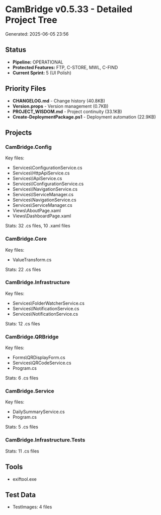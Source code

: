 ﻿# CamBridge v0.5.33 - Detailed Project Tree
Generated: 2025-06-05 23:56

## Status
- **Pipeline:** OPERATIONAL
- **Protected Features:** FTP, C-STORE, MWL, C-FIND
- **Current Sprint:** 5 (UI Polish)

## Priority Files
- **CHANGELOG.md** - Change history (40.8KB)
- **Version.props** - Version management (0.7KB)
- **PROJECT_WISDOM.md** - Project continuity (33.1KB)
- **Create-DeploymentPackage.ps1** - Deployment automation (22.9KB)

## Projects

### CamBridge.Config
Key files:
- Services\ConfigurationService.cs
- Services\HttpApiService.cs
- Services\IApiService.cs
- Services\IConfigurationService.cs
- Services\INavigationService.cs
- Services\IServiceManager.cs
- Services\NavigationService.cs
- Services\ServiceManager.cs
- Views\AboutPage.xaml
- Views\DashboardPage.xaml

Stats: 32 .cs files, 10 .xaml files

### CamBridge.Core
Key files:
- ValueTransform.cs

Stats: 22 .cs files

### CamBridge.Infrastructure
Key files:
- Services\FolderWatcherService.cs
- Services\INotificationService.cs
- Services\NotificationService.cs

Stats: 12 .cs files

### CamBridge.QRBridge
Key files:
- Forms\QRDisplayForm.cs
- Services\QRCodeService.cs
- Program.cs

Stats: 6 .cs files

### CamBridge.Service
Key files:
- DailySummaryService.cs
- Program.cs

Stats: 5 .cs files

### CamBridge.Infrastructure.Tests

Stats: 11 .cs files

## Tools
- exiftool.exe

## Test Data
- TestImages: 4 files
